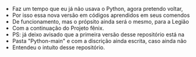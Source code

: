 - Faz um tempo que eu já não usava o Python, agora pretendo voltar, 
- Por isso essa nova versão em códigos aprendidos em seus comendos
- De funcionamento, mas o própsito ainda será o mesmo, para a Legião
- Com a continuação do Projeto fênix.
- PS: já deixo avisado que a primeira versão desse repositório está na 
- Pasta "Python-main" e com a discrição ainda escrita, caso ainda não
- Entendeu o intuíto desse repositório.